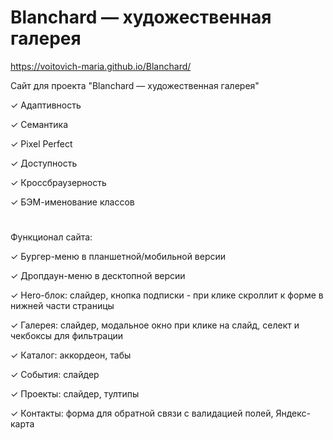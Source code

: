 # Blanchard — художественная галерея
https://voitovich-maria.github.io/Blanchard/

Сайт для проекта "Blanchard — художественная галерея"

✓ Адаптивность

✓ Семантика

✓ Pixel Perfect

✓ Доступность

✓ Кроссбраузерность

✓ БЭМ-именование классов

# 

Функционал сайта:

✓ Бургер-меню в планшетной/мобильной версии

✓ Дропдаун-меню в десктопной версии

✓ Hero-блок: слайдер, кнопка подписки - при клике скроллит к форме в нижней части страницы

✓ Галерея: слайдер, модальное окно при клике на слайд, селект и чекбоксы для фильтрации

✓ Каталог: аккордеон, табы

✓ События: слайдер

✓ Проекты: слайдер, тултипы

✓ Контакты: форма для обратной связи с валидацией полей, Яндекс-карта
